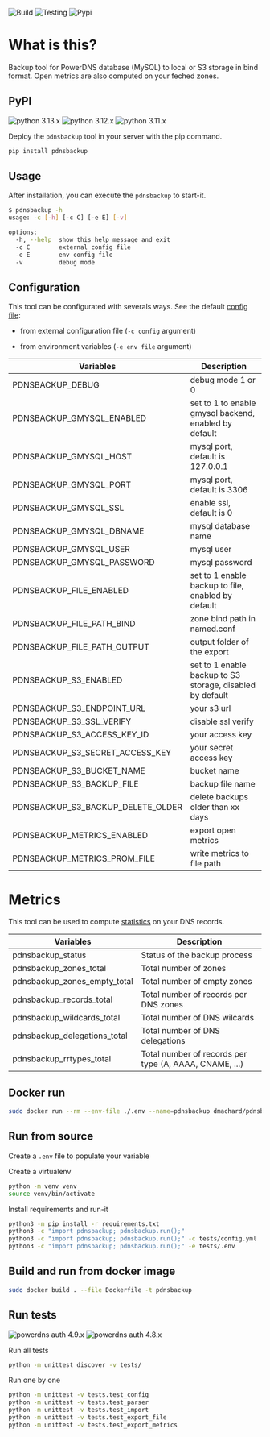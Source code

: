 ![Build](https://github.com/dmachard/python-pdnsbackup/workflows/Build/badge.svg) ![Testing](https://github.com/dmachard/python-pdnsbackup/workflows/Testing/badge.svg) ![Pypi](https://github.com/dmachard/python-pdnsbackup/workflows/Publish/badge.svg)

# What is this?

Backup tool for PowerDNS database (MySQL) to local or S3 storage in bind format. Open metrics  are also computed on your feched zones.

## PyPI

![python 3.13.x](https://img.shields.io/badge/python%203.13.x-tested-blue) ![python 3.12.x](https://img.shields.io/badge/python%203.12.x-tested-blue) ![python 3.11.x](https://img.shields.io/badge/python%203.11.x-tested-blue)

Deploy the `pdnsbackup` tool in your server with the pip command.

```python
pip install pdnsbackup
```

## Usage

After installation, you can execute the `pdnsbackup` to start-it.

```bash
$ pdnsbackup -h
usage: -c [-h] [-c C] [-e E] [-v]

options:
  -h, --help  show this help message and exit
  -c C        external config file
  -e E        env config file
  -v          debug mode
```

## Configuration

This tool can be configurated with severals ways. See the default [config file](/pdnsbackup/config.yml):

- from external configuration file (`-c config` argument)

- from environment variables (`-e env file` argument)

| Variables | Description |
| ------------- | ------------- |
| PDNSBACKUP_DEBUG | debug mode 1 or 0 |
| PDNSBACKUP_GMYSQL_ENABLED | set to 1 to enable gmysql backend, enabled by default |
| PDNSBACKUP_GMYSQL_HOST | mysql port, default is 127.0.0.1 |
| PDNSBACKUP_GMYSQL_PORT | mysql port, default is 3306 |
| PDNSBACKUP_GMYSQL_SSL | enable ssl, default is 0 |
| PDNSBACKUP_GMYSQL_DBNAME | mysql database name |
| PDNSBACKUP_GMYSQL_USER | mysql user |
| PDNSBACKUP_GMYSQL_PASSWORD | mysql password  |
| PDNSBACKUP_FILE_ENABLED |  set to 1 enable backup to file, enabled by default |
| PDNSBACKUP_FILE_PATH_BIND | zone bind path in named.conf  |
| PDNSBACKUP_FILE_PATH_OUTPUT | output folder of the export |
| PDNSBACKUP_S3_ENABLED |  set to 1 enable backup to S3 storage, disabled by default |
| PDNSBACKUP_S3_ENDPOINT_URL | your s3 url |
| PDNSBACKUP_S3_SSL_VERIFY | disable ssl verify |
| PDNSBACKUP_S3_ACCESS_KEY_ID | your access key |
| PDNSBACKUP_S3_SECRET_ACCESS_KEY | your secret access key |
| PDNSBACKUP_S3_BUCKET_NAME | bucket name |
| PDNSBACKUP_S3_BACKUP_FILE | backup file name |
| PDNSBACKUP_S3_BACKUP_DELETE_OLDER | delete backups older than xx days |
| PDNSBACKUP_METRICS_ENABLED | export open metrics |
| PDNSBACKUP_METRICS_PROM_FILE | write metrics to file path |

# Metrics

This tool can be used to compute [statistics](./metrics.txt) on your DNS records.

| Variables | Description |
| ------------- | ------------- |
| pdnsbackup_status | Status of the backup process |
| pdnsbackup_zones_total | Total number of zones |
| pdnsbackup_zones_empty_total | Total number of empty zones |
| pdnsbackup_records_total | Total number of records per DNS zones |
| pdnsbackup_wildcards_total | Total number of DNS wilcards |
| pdnsbackup_delegations_total | Total number of DNS delegations |
| pdnsbackup_rrtypes_total | Total number of records per type (A, AAAA, CNAME, ...) |

## Docker run

```bash
sudo docker run --rm --env-file ./.env --name=pdnsbackup dmachard/pdnsbackup:latest
```

## Run from source

Create a `.env` file to populate your variable

Create a virtualenv

```bash
python -m venv venv
source venv/bin/activate
```

Install requirements and run-it

```bash
python3 -m pip install -r requirements.txt
python3 -c "import pdnsbackup; pdnsbackup.run();"
python3 -c "import pdnsbackup; pdnsbackup.run();" -c tests/config.yml
python3 -c "import pdnsbackup; pdnsbackup.run();" -e tests/.env
```

## Build and run from docker image

```bash
sudo docker build . --file Dockerfile -t pdnsbackup
```

## Run tests

![powerdns auth 4.9.x](https://img.shields.io/badge/pdns%204.9.x-tested-green) ![powerdns auth 4.8.x](https://img.shields.io/badge/pdns%204.8.x-tested-green)

Run all tests

```bash
python -m unittest discover -v tests/
```

Run one by one

```bash
python -m unittest -v tests.test_config
python -m unittest -v tests.test_parser
python -m unittest -v tests.test_import
python -m unittest -v tests.test_export_file
python -m unittest -v tests.test_export_metrics
```
